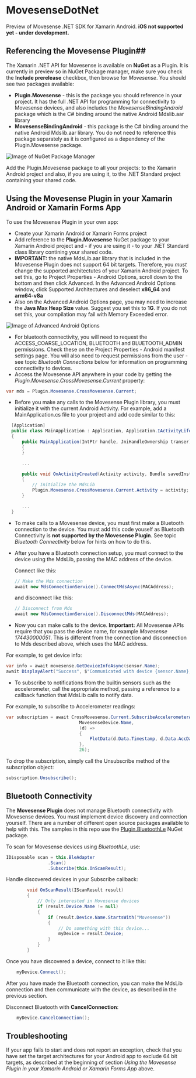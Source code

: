 # MovesenseDotNet
Preview of Movesense .NET SDK for Xamarin Android. 
**iOS not supported yet - under development.**

## Referencing the Movesense Plugin##
The Xamarin .NET API for Movesense is available on **NuGet** as a Plugin. It is currently in preview so in NuGet Package manager, make sure you check the **Include prerelease** checkbox, then browse for *Movesense*. You should see two packages available:
  * **Plugin.Movesense** - this is the package you should reference in your project. It has the full .NET API for programming for connectivity to Movesense devices, and also includes the *MovesenseBindingAndroid* package which is the C# binding around the native Android Mdslib.aar library
  * **MovesenseBindingAndroid** - this package is the C# binding around the native Android Mdslib.aar library. You do not need to reference this package separately as it is configured as a dependency of the Plugin.Movesense package.

  ![Image of NuGet Package Manager](https://github.com/AndyCW/MovesenseDotNet/images/nuget.png)

  Add the Plugin.Movesense package to all your projects: to the Xamarin Android project and also, if you are using it, to the .NET Standard project containing your shared code.

## Using the Movesense Plugin in your Xamarin Android or Xamarin Forms App
To use the Movesense Plugin in your own app:
  * Create your Xamarin Android or Xamarin Forms project
  * Add reference to the **Plugin.Movesense** NuGet package to your Xamarin Android project and - if you are using it - to your .NET Standard class library contining your shared code.
  * **IMPORTANT:** the native MdsLib.aar library that is included in the Movesense Plugin does not support 64 bit targets. Therefore, you *must* change the supported architectutes of your Xamarin Android project. To set this, go to Project Properties - Android Options, scroll down to the bottom and then click Advanced. In the Advanced Android Options window, click Supported Architectures and deselect **x86_64** and **arm64-v8a**
  * Also on the Advanced Android Options page, you may need to increase the **Java Max Heap Size** value. Suggest you set this to **1G**. If you do not set this, your compilation may fail with Memory Exceeded error.

   ![Image of Advanced Android Options](https://github.com/AndyCW/MovesenseDotNet/images/androidoptions.png)

  * For bluetooth connectivity, you will need to request the ACCESS_COARSE_LOCATION, BLUETOOTH and BLUETOOTH_ADMIN permissions. Check these on the Project Properties - Android manifest settings page. You will also need to request permissions from the user - see topic *Bluetooth Connections* below for information on programming connectivity to devices.
  * Access the Movesense API anywhere in your code by getting the *Plugin.Movesense.CrossMovesense.Current* property:

  ```C#
  var mds = Plugin.Movesense.CrossMovesense.Current;
  ```

  * Before you make any calls to the Movesense Plugin library, you must initialize it with the current Android Activity. For example, add a MainApplication.cs file to your project and add code similar to this:

  ```C#
    [Application]
    public class MainApplication : Application, Application.IActivityLifecycleCallbacks
    {
        public MainApplication(IntPtr handle, JniHandleOwnership transer) :base(handle, transer)
        {
        }

        ...

        public void OnActivityCreated(Activity activity, Bundle savedInstanceState)
        {
            // Initialize the MdsLib
            Plugin.Movesense.CrossMovesense.Current.Activity = activity;
        }

        ...
    }
  ```

  * To make calls to a Movesense device, you must first make a Bluetooth connection to the device. You must add this code youself as Bluetooth Connectivity is **not supported by the Movesense Plugin**. See topic *Bluetooth Connectivity* below for hints on how to do this.
  * After you have a Bluetooth connection setup, you must connect to the device using the MdsLib, passing the MAC address of the device. 
    
    Connect like this:

    ```C#
    // Make the Mds connection
    await new MdsConnectionService().ConnectMdsAsync(MACAddress);
    ```

    and disconnect like this:

    ```C#
    // Disconnect from Mds
    await new MdsConnectionService().DisconnectMds(MACAddress);
    ```

* Now you can make calls to the device. **Important:** All Movesense APIs require that you pass the device name, for example *Movesense 174430000051*. This is different from the connection and disconnection to Mds described above, which uses the MAC address.
    
For example, to get device info:

```C#
var info = await movesense.GetDeviceInfoAsync(sensor.Name);
await DisplayAlert("Success", $"Communicated with device {sensor.Name}, firmware version is: {info.DeviceInfo.Sw}", "OK");
```

* To subscribe to notifications from the builtin sensors such as the accelerometer, call the appropriate method, passing a reference to a callback function that MdsLib calls to notify data.

For example, to subscribe to Accelerometer readings:

```C#
var subscription = await CrossMovesense.Current.SubscribeAccelerometerAsync(
                            MovesenseDevice.Name, 
                            (d) =>
                            {
                                PlotData(d.Data.Timestamp, d.Data.AccData[0].X, d.Data.AccData[0].Y, d.Data.AccData[0].Z);
                            },
                            26);
```

To drop the subscription, simply call the Unsubscribe method of the subscription object:

```C#
subscription.Unsubscribe();
```

## Bluetooth Connectivity
The **Movesense Plugin** does not manage Bluetooth connectivity with Movesense devices. You must implement device discovery and connection yourself. There are a number of different open source packages available to help with this. The samples in this repo use the [Plugin.BluetoothLe](https://www.nuget.org/packages/Plugin.BluetoothLE) NuGet package.

To scan for Movesense devices using *BluetoothLe*, use:

```C#
IDisposable scan = this.BleAdapter
                .Scan()
                .Subscribe(this.OnScanResult);
```

Handle discovered devices in your Subscribe callback:

```C#
        void OnScanResult(IScanResult result)
        {
            // Only interested in Movesense devices
            if (result.Device.Name != null)
            {
                if (result.Device.Name.StartsWith("Movesense"))
                {
                    // Do something with this device...
                    myDevice = result.Device;
                }
            }
        }
```

Once you have discovered a device, connect to it like this:

```C#
    myDevice.Connect();
```

After you have made the Bluetooth connection, you can make the MdsLib connection and then communicate with the device, as described in the previous section.

Disconnect Bluetooth with **CancelConnection**:

```C#
    myDevice.CancelConnection();
```

## Troubleshooting
If your app fails to start and does not report an exception, check that you have set the target architectures for your Android app to exclude 64 bit targets, as described at the beginning of section *Using the Movesense Plugin in your Xamarin Android or Xamarin Forms App* above.

